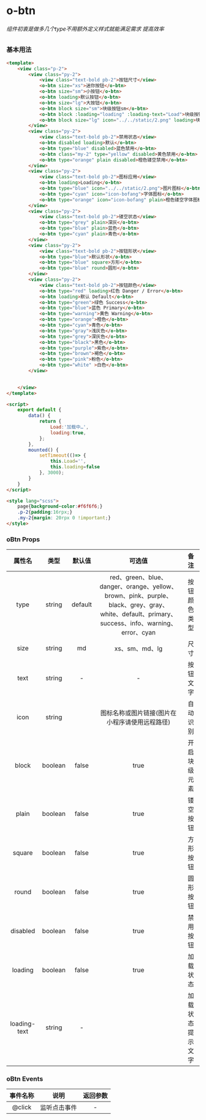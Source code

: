 # o-btn

###### 组件初衷是做多几个type不用额外定义样式就能满足需求 提高效率



### 基本用法

```html
<template>
	<view class="p-2">
		<view class="py-2">
			<view class="text-bold pb-2">按钮尺寸</view>
			<o-btn size="xs">迷你按钮</o-btn>
			<o-btn size="sm">小按钮</o-btn>
			<o-btn loading>默认按钮</o-btn>
			<o-btn size="lg">大按钮</o-btn>
			<o-btn block size="sm">块级按钮sm</o-btn>
			<o-btn block :loading="loading" :loading-text="Load">块级按钮</o-btn>
			<o-btn block size="lg" icon="../../static/2.png" loading>块级按钮lg</o-btn>
		</view>
		<view class="py-2">
			<view class="text-bold pb-2">禁用状态</view>
			<o-btn disabled loading>默认</o-btn>
			<o-btn type="blue" disabled>蓝色禁用</o-btn>
			<o-btn class="my-2" type="yellow" disabled>黄色禁用</o-btn>
			<o-btn type="orange" plain disabled>橙色镂空禁用</o-btn>
		</view>
		<view class="py-2">
			<view class="text-bold pb-2">图标应用</view>
			<o-btn loading>Loading</o-btn>
			<o-btn type="blue" icon="../../static/2.png">图片图标</o-btn>
			<o-btn type="cyan" icon="icon-bofang">字体图标</o-btn>
			<o-btn type="orange" icon="icon-bofang" plain>橙色镂空字体图标</o-btn>
		</view>
		<view class="py-2">
			<view class="text-bold pb-2">镂空状态</view>
			<o-btn type="grey" plain>深灰</o-btn>
			<o-btn type="blue" plain>蓝色</o-btn>
			<o-btn type="cyan" plain>青色</o-btn>
		</view>
		<view class="py-2">
			<view class="text-bold pb-2">按钮形状</view>
			<o-btn type="blue">默认形状</o-btn>
			<o-btn type="blue" square>方形</o-btn>
			<o-btn type="blue" round>圆形</o-btn>
		</view>
		<view class="py-2">
			<view class="text-bold pb-2">按钮颜色</view>
			<o-btn type="red" loading>红色 Danger / Error</o-btn>
			<o-btn loading>默认 Default</o-btn>
			<o-btn type="green">绿色 Success</o-btn>
			<o-btn type="blue">蓝色 Primary</o-btn>
			<o-btn type="warning">黄色 Warning</o-btn>
			<o-btn type="orange">橙色</o-btn>
			<o-btn type="cyan">青色</o-btn>
			<o-btn type="gray">浅灰色</o-btn>
			<o-btn type="grey">深灰色</o-btn>
			<o-btn type="black">黑色</o-btn>
			<o-btn type="purple">紫色</o-btn>
			<o-btn type="brown">褐色</o-btn>
			<o-btn type="pink">粉色</o-btn>
			<o-btn type="white" >白色</o-btn>
		</view>
		

	</view>
</template>

<script>
	export default {
		data() {
			return {
				Load:'加载中…',
				loading:true,
			};
		},
		mounted() {
			setTimeout(()=> {
				this.Load='',
				this.loading=false
			}, 3000);
		}
	}
</script>

<style lang="scss">
	page{background-color:#f6f6f6;}
	.p-2{padding:16rpx;}
	.my-2{margin: 20rpx 0 !important;}
</style>
```



### oBtn Props

|    属性名    |  类型    | 默认值   |                可选值                 | 备注 |
| :----------: | :-----: | :-----: | :----------------------------------: | :--: |
|     type     | string  | default | red、green、blue、danger、orange、yellow、brown、pink、purple、black、grey、gray、white、default、primary、success、info、warning、error、cyan | 按钮颜色类型 |
|     size     | string  |   md  | xs、sm、md、lg | 尺寸 |
|     text     | string  |   -   | - | 按钮文字 |
|     icon     | string  |         | 图标名称或图片链接(图片在小程序请使用远程路径) | 自动识别 |
|    block     | boolean | false | true | 开启块级元素 |
|    plain     | boolean | false | true | 镂空按钮 |
|    square    | boolean | false | true | 方形按钮 |
|    round     | boolean | false | true | 圆形按钮 |
|   disabled   | boolean | false | true | 禁用按钮 |
|   loading    | boolean | false | true | 加载状态 |
| loading-text | string  |   -   |      | 加载状态提示文字 |



### oBtn Events

| 事件名称  |     说明     | 返回参数  |
| :------: | :----------: | :------: |
|  @click  | 监听点击事件  |    -     |
